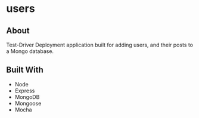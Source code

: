 # users

## About
Test-Driver Deployment application built for adding users, and their posts to a Mongo database.

## Built With
- Node
- Express
- MongoDB
- Mongoose
- Mocha